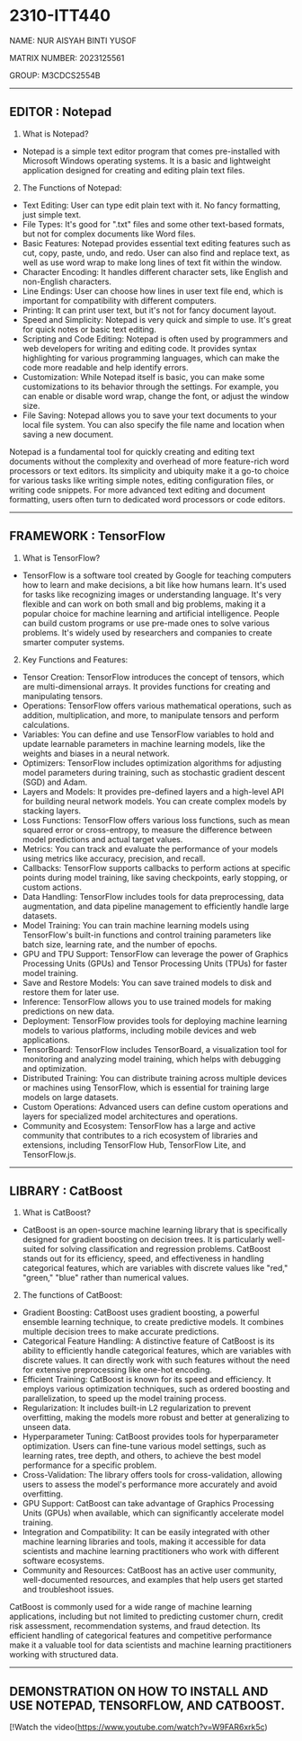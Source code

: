 # 2310-ITT440

NAME: NUR AISYAH BINTI YUSOF

MATRIX NUMBER: 2023125561

GROUP: M3CDCS2554B

------------------------------------------------------------------------------------------------------------------------------------------

## EDITOR : Notepad

1) What is Notepad?
- Notepad is a simple text editor program that comes pre-installed with Microsoft Windows operating systems. It is a basic and lightweight application designed for creating and editing plain text files.

2) The Functions of Notepad:
- Text Editing: User can type edit plain text with it. No fancy formatting, just simple text.
- File Types: It's good for ".txt" files and some other text-based formats, but not for complex documents like Word files.
- Basic Features: Notepad provides essential text editing features such as cut, copy, paste, undo, and redo. User can also find and replace text, as well as use word wrap to make long lines of text fit within the window.
- Character Encoding: It handles different character sets, like English and non-English characters.
- Line Endings: User can choose how lines in user text file end, which is important for compatibility with different computers.
- Printing: It can print user text, but it's not for fancy document layout.
- Speed and Simplicity: Notepad is very quick and simple to use. It's great for quick notes or basic text editing.
- Scripting and Code Editing: Notepad is often used by programmers and web developers for writing and editing code. It provides syntax highlighting for various programming languages, which can make the code more readable and help identify errors.
- Customization: While Notepad itself is basic, you can make some customizations to its behavior through the settings. For example, you can enable or disable word wrap, change the font, or adjust the window size.
- File Saving: Notepad allows you to save your text documents to your local file system. You can also specify the file name and location when saving a new document.

Notepad is a fundamental tool for quickly creating and editing text documents without the complexity and overhead of more feature-rich word processors or text editors. Its simplicity and ubiquity make it a go-to choice for various tasks like writing simple notes, editing configuration files, or writing code snippets. For more advanced text editing and document formatting, users often turn to dedicated word processors or code editors.

------------------------------------------------------------------------------------------------------------------------------------------

## FRAMEWORK : TensorFlow

1) What is TensorFlow?
- TensorFlow is a software tool created by Google for teaching computers how to learn and make decisions, a bit like how humans learn. It's used for tasks like recognizing images or understanding language. It's very flexible and can work on both small and big problems, making it a popular choice for machine learning and artificial intelligence. People can build custom programs or use pre-made ones to solve various problems. It's widely used by researchers and companies to create smarter computer systems.

2) Key Functions and Features:
- Tensor Creation: TensorFlow introduces the concept of tensors, which are multi-dimensional arrays. It provides functions for creating and manipulating tensors.
- Operations: TensorFlow offers various mathematical operations, such as addition, multiplication, and more, to manipulate tensors and perform calculations.
- Variables: You can define and use TensorFlow variables to hold and update learnable parameters in machine learning models, like the weights and biases in a neural network.
- Optimizers: TensorFlow includes optimization algorithms for adjusting model parameters during training, such as stochastic gradient descent (SGD) and Adam.
- Layers and Models: It provides pre-defined layers and a high-level API for building neural network models. You can create complex models by stacking layers.
- Loss Functions: TensorFlow offers various loss functions, such as mean squared error or cross-entropy, to measure the difference between model predictions and actual target values.
- Metrics: You can track and evaluate the performance of your models using metrics like accuracy, precision, and recall.
- Callbacks: TensorFlow supports callbacks to perform actions at specific points during model training, like saving checkpoints, early stopping, or custom actions.
- Data Handling: TensorFlow includes tools for data preprocessing, data augmentation, and data pipeline management to efficiently handle large datasets.
- Model Training: You can train machine learning models using TensorFlow's built-in functions and control training parameters like batch size, learning rate, and the number of epochs.
- GPU and TPU Support: TensorFlow can leverage the power of Graphics Processing Units (GPUs) and Tensor Processing Units (TPUs) for faster model training.
- Save and Restore Models: You can save trained models to disk and restore them for later use.
- Inference: TensorFlow allows you to use trained models for making predictions on new data.
- Deployment: TensorFlow provides tools for deploying machine learning models to various platforms, including mobile devices and web applications.
- TensorBoard: TensorFlow includes TensorBoard, a visualization tool for monitoring and analyzing model training, which helps with debugging and optimization.
- Distributed Training: You can distribute training across multiple devices or machines using TensorFlow, which is essential for training large models on large datasets.
- Custom Operations: Advanced users can define custom operations and layers for specialized model architectures and operations.
- Community and Ecosystem: TensorFlow has a large and active community that contributes to a rich ecosystem of libraries and extensions, including TensorFlow Hub, TensorFlow Lite, and TensorFlow.js.

------------------------------------------------------------------------------------------------------------------------------------------

## LIBRARY : CatBoost

1) What is CatBoost?
- CatBoost is an open-source machine learning library that is specifically designed for gradient boosting on decision trees. It is particularly well-suited for solving classification and regression problems. CatBoost stands out for its efficiency, speed, and effectiveness in handling categorical features, which are variables with discrete values like "red," "green," "blue" rather than numerical values.

2) The functions of CatBoost:
- Gradient Boosting: CatBoost uses gradient boosting, a powerful ensemble learning technique, to create predictive models. It combines multiple decision trees to make accurate predictions.
- Categorical Feature Handling: A distinctive feature of CatBoost is its ability to efficiently handle categorical features, which are variables with discrete values. It can directly work with such features without the need for extensive preprocessing like one-hot encoding.
- Efficient Training: CatBoost is known for its speed and efficiency. It employs various optimization techniques, such as ordered boosting and parallelization, to speed up the model training process.
- Regularization: It includes built-in L2 regularization to prevent overfitting, making the models more robust and better at generalizing to unseen data.
- Hyperparameter Tuning: CatBoost provides tools for hyperparameter optimization. Users can fine-tune various model settings, such as learning rates, tree depth, and others, to achieve the best model performance for a specific problem.
- Cross-Validation: The library offers tools for cross-validation, allowing users to assess the model's performance more accurately and avoid overfitting.
- GPU Support: CatBoost can take advantage of Graphics Processing Units (GPUs) when available, which can significantly accelerate model training.
- Integration and Compatibility: It can be easily integrated with other machine learning libraries and tools, making it accessible for data scientists and machine learning practitioners who work with different software ecosystems.
- Community and Resources: CatBoost has an active user community, well-documented resources, and examples that help users get started and troubleshoot issues.

CatBoost is commonly used for a wide range of machine learning applications, including but not limited to predicting customer churn, credit risk assessment, recommendation systems, and fraud detection. Its efficient handling of categorical features and competitive performance make it a valuable tool for data scientists and machine learning practitioners working with structured data.

------------------------------------------------------------------------------------------------------------------------------------------

## DEMONSTRATION ON HOW TO INSTALL AND USE NOTEPAD, TENSORFLOW, AND CATBOOST.

[!Watch the video(https://www.youtube.com/watch?v=W9FAR6xrk5c)
